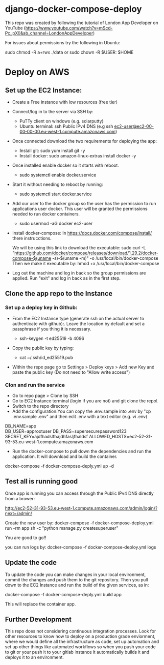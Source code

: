 # django-docker-compose-deploy


This repo was created by following the tutorial of London App Developer on YouTube (https://www.youtube.com/watch?v=mScd-Pc_pX0&ab_channel=LondonAppDeveloper)

For issues about permissions try the following in Ubuntu:

sudo chmod -R a+rwx ./data
or
sudo chown -R $USER: $HOME

# Deploy on AWS

## Set up the EC2 Instance:

- Create a Free instance with low resources (free tier)
- Connect/log in to the server via SSH by:
    - PuTTy client on windows (e.g. solarputty)
    - Ubuntu terminal:
        ssh Public IPv4 DNS
        (e.g ssh ec2-user@ec2-00-00-00-00.eu-west-1.compute.amazonaws.com)

- Once connected download the two requirements for deploying the app:
    - Install git: sudo yum install git -y
    - Install docker: sudo amazon-linux-extras install docker -y

- Once installed enable docker so it starts with reboot.
    - sudo systemctl enable docker.service

- Start it without needing to reboot by running:
    - sudo systemctl start docker.service

- Add our user to the docker group so the user has the permission to run applications user docker. This user will be granted the permissions needed to run docker containers.
    - sudo usermod -aG docker ec2-user

- Install docker-compose:
    In https://docs.docker.com/compose/install/ there instrucctions. 
    
    We will be using this link to download the executable:
        sudo curl -L "https://github.com/docker/compose/releases/download/1.29.2/docker-compose-$(uname -s)-$(uname -m)" -o /usr/local/bin/docker-compose
    Then we make it executable by:
        hmod +x /usr/local/bin/docker-compose

- Log out the machine and log in back so the group permissions are applied. Run "exit" and log in back as in the first step.

## Clone the app repo to the Instance

### Set up a deploy key in Github:

- From the EC2 Instance type (generate ssh on the actual server to authenticate with github):. Leave the location by default and set a passphrase if you thing it is necessary.
    - ssh-keygen -t ed25519 -b 4096

- Copy the public key by typing:
    - cat ~/.ssh/id_ed25519.pub

-  Within the repo page go to Settings > Deploy keys > Add new Key and paste the public key (Do not need to "Allow write access")

### Clon and run the service

- Go to repo page > Clone by SSH
- Go to EC2 Instance terminal (login if you are not) and git clone the repol.
- Switch to the repo directory 
- Add the configuration.You can copy the .env.sample into .env by  "cp .env.sample .env" and then edit .env with a text editor (e.g. vi .env)

DB_NAME=app   
DB_USER=approotuser
DB_PASS=supersecurepassword123
SECRET_KEY=ajdfhadslfhajdhfasljfhaldsf
ALLOWED_HOSTS=ec2-52-31-93-53.eu-west-1.compute.amazonaws.com

- Run the docker-compose to pull down the dependencies and run the application. It will download and build the container.

docker-compose -f docker-compose-deply.yml up -d

## Test all is running good

Once app is running you can access through the Public IPv4 DNS directly from a brower:

http://ec2-52-31-93-53.eu-west-1.compute.amazonaws.com/admin/login/?next=/admin/

Create the new user by:
docker-compose -f docker-compose-deploy.yml run -rm app sh -c "python manage.py createsuperuser"

You are good to go!!

you can run logs by:
docker-compose -f docker-compose-deploy.yml logs

## Update the code

To update the code you can make changes in your local environment, commit the changes and push them to the git repository. Then you pull down to the EC2 Instance and run the build of the given services, as in:

docker-compose -f docker-compose-deply.yml build app

This will replace the container app.

## Further Development

This repo does not considering continuous integration processes. Look for other resources to know how to deploy on a production grade enviorment, where we would define all the infrastructure as code, set up automation and set up other things like automated workflows so when you push your code to git or your push it to your gitlab instance it automatically builds it and deploys it to an environment.